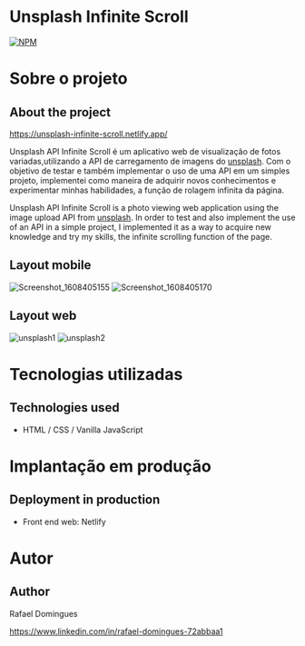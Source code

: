 # Unsplash Infinite Scroll
[![NPM](https://img.shields.io/npm/l/react)](https://github.com/RafaDom10/infinite-scroll/blob/master/LICENSE) 

# Sobre o projeto
## About the project


https://unsplash-infinite-scroll.netlify.app/



Unsplash API Infinite Scroll é um aplicativo web de visualização de fotos
variadas,utilizando a API de carregamento de imagens do [unsplash](https://unsplash.com/).
Com o objetivo de testar e também implementar o uso de uma API em um simples
projeto, implementei como maneira de adquirir novos conhecimentos e experimentar
minhas habilidades, a função de rolagem infinita da página.

Unsplash API Infinite Scroll is a photo viewing web application
using the image upload API from [unsplash](https://unsplash.com/).
In order to test and also implement the use of an API in a simple
project, I implemented it as a way to acquire new knowledge and try
my skills, the infinite scrolling function of the page.

## Layout mobile
![Screenshot_1608405155](https://user-images.githubusercontent.com/61233562/102697558-5ef82800-4215-11eb-9c7e-81bf0a0939b2.png)
![Screenshot_1608405170](https://user-images.githubusercontent.com/61233562/102697561-5f90be80-4215-11eb-92ea-0c85231a4b7f.png)



## Layout web
![unsplash1](https://user-images.githubusercontent.com/61233562/102697432-80a4df80-4214-11eb-8502-997e27999946.png)
![unsplash2](https://user-images.githubusercontent.com/61233562/102697433-813d7600-4214-11eb-97a9-986c59145ed2.png)



# Tecnologias utilizadas
## Technologies used


- HTML / CSS / Vanilla JavaScript

# Implantação em produção
## Deployment in production

- Front end web: Netlify


# Autor
## Author
Rafael Domingues

https://www.linkedin.com/in/rafael-domingues-72abbaa1

